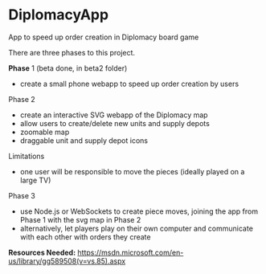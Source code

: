 # DiplomacyApp
App to speed up order creation in Diplomacy board game

There are three phases to this project.

**Phase** 1 (beta done, in beta2 folder)
- create a small phone webapp to speed up order creation by users

Phase 2 
- create an interactive SVG webapp of the Diplomacy map 
- allow users to create/delete new units and supply depots
- zoomable map
- draggable unit and supply depot icons

Limitations
- one user will be responsible to move the pieces (ideally played on a large TV)

Phase 3 
- use Node.js or WebSockets to create piece moves, joining the app from Phase 1 with the svg map in Phase 2
- alternatively, let players play on their own computer and communicate with each other with orders they create


**Resources Needed:**
https://msdn.microsoft.com/en-us/library/gg589508(v=vs.85).aspx
